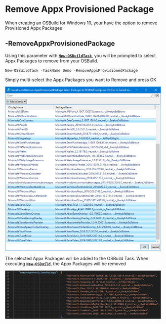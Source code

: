 # Remove Appx Provisioned Package

When creating an OSBuild for Windows 10, your have the option to remove Provisioned Appx Packages

## -RemoveAppxProvisionedPackage

Using this parameter with [**`New-OSBuildTask`**](./), you will be prompted to select Appx Packages to remove from your OSBuild.

```text
New-OSBuildTask -TaskName Demo -RemoveAppxProvisionedPackage
```

Simply multi-select the Appx Packages you want to Remove and press OK

![](../../../../../.gitbook/assets/2018-10-28_1-43-00.png)

The selected Appx Packages will be added to the OSBuild Task.  When executing [**`New-OSBuild`**](../new-osbuild.md), the Appx Packages will be removed

![](../../../../../.gitbook/assets/2018-10-28_1-48-39.png)



